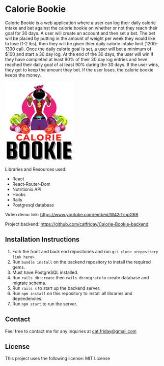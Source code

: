 # Calorie Bookie

Calorie Bookie is a web application where a user can log their daily calorie intake and bet against the calorie bookie on whether or not they reach their goal for 30 days. A user will create an account and then set a bet. The bet will be placed by putting in the amount of weight per week they would like to lose (1-2 lbs), then they will be given thier daily calorie intake limit (1200-1300 cal). Once the daily calorie goal is set, a user will bet a minimum of $100 and start a 30 day log. At the end of the 30 days, the user will win if they have completed at least 90% of their 30 day log entries and heve reached their daily goal of at least 90% during the 30 days. If the user wins, they get to keep the amount they bet. If the user loses, the calorie bookie keeps the money.



![Calorie Bookie](https://github.com/catfriday/Calorie-Bookie-Frontend/blob/master/src/Calorie%20Bookie%20Logo%20transparent.png)
<!-- ![Calorie Bookie](https://github.com/DevDave0/obsido-frontend/blob/master/Screen%20Shot%202020-10-06%20at%2012.42.16%20PM.png) -->

Libraries and Resources used: 

* React
* React-Router-Dom
* Nutritionix API
* Hooks
* Rails
* Postgresql database


Video demo link: https://www.youtube.com/embed/W42rfrnpGR8

Project backend: https://github.com/catfriday/Calorie-Bookie-backend

## Installation Instructions

1. Fork the front and back end repositories and run `git clone <repository link here>`.
2. Run `bundle install` on the backend repository to install the required gems. 
3. Must have PostgreSQL installed. 
4. Run `rails db:create` then `rails db:migrate` to create database and migrate schema. 
5. Run `rails s` to start up the backend server. 
6. Run `npm install` on this repository to install all libraries and dependencies. 
7. Run `npm start` to run the server. 

## Contact

Feel free to contact me for any inquiries at cat.friday@gmail.com

## License

This project uses the following license: MIT License